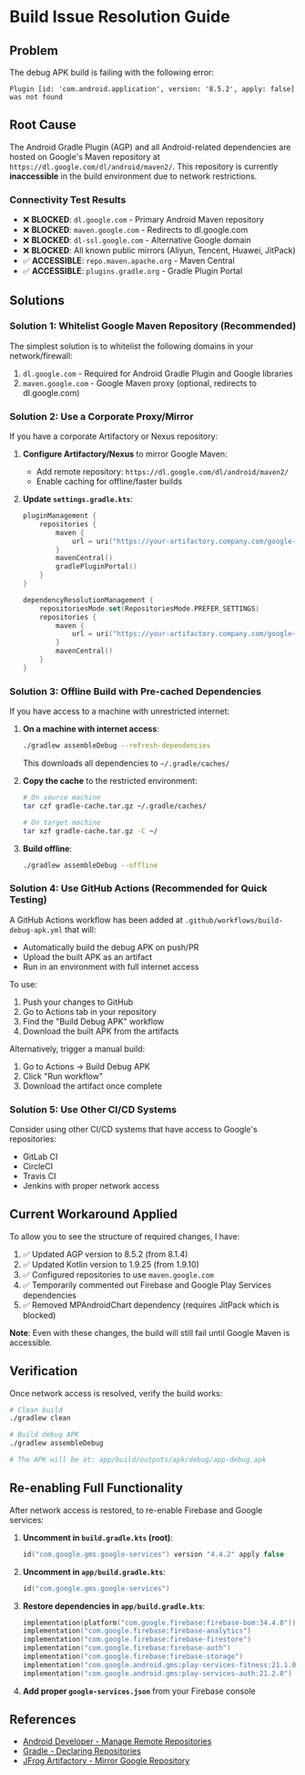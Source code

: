 # Build Issue Resolution Guide

## Problem
The debug APK build is failing with the following error:
```
Plugin [id: 'com.android.application', version: '8.5.2', apply: false] was not found
```

## Root Cause
The Android Gradle Plugin (AGP) and all Android-related dependencies are hosted on Google's Maven repository at `https://dl.google.com/dl/android/maven2/`. This repository is currently **inaccessible** in the build environment due to network restrictions.

### Connectivity Test Results
- ❌ **BLOCKED**: `dl.google.com` - Primary Android Maven repository
- ❌ **BLOCKED**: `maven.google.com` - Redirects to dl.google.com
- ❌ **BLOCKED**: `dl-ssl.google.com` - Alternative Google domain
- ❌ **BLOCKED**: All known public mirrors (Aliyun, Tencent, Huawei, JitPack)
- ✅ **ACCESSIBLE**: `repo.maven.apache.org` - Maven Central
- ✅ **ACCESSIBLE**: `plugins.gradle.org` - Gradle Plugin Portal

## Solutions

### Solution 1: Whitelist Google Maven Repository (Recommended)
The simplest solution is to whitelist the following domains in your network/firewall:
1. `dl.google.com` - Required for Android Gradle Plugin and Google libraries
2. `maven.google.com` - Google Maven proxy (optional, redirects to dl.google.com)

### Solution 2: Use a Corporate Proxy/Mirror
If you have a corporate Artifactory or Nexus repository:

1. **Configure Artifactory/Nexus** to mirror Google Maven:
   - Add remote repository: `https://dl.google.com/dl/android/maven2/`
   - Enable caching for offline/faster builds

2. **Update `settings.gradle.kts`**:
   ```kotlin
   pluginManagement {
       repositories {
           maven {
               url = uri("https://your-artifactory.company.com/google-maven/")
           }
           mavenCentral()
           gradlePluginPortal()
       }
   }
   
   dependencyResolutionManagement {
       repositoriesMode.set(RepositoriesMode.PREFER_SETTINGS)
       repositories {
           maven {
               url = uri("https://your-artifactory.company.com/google-maven/")
           }
           mavenCentral()
       }
   }
   ```

### Solution 3: Offline Build with Pre-cached Dependencies
If you have access to a machine with unrestricted internet:

1. **On a machine with internet access**:
   ```bash
   ./gradlew assembleDebug --refresh-dependencies
   ```
   This downloads all dependencies to `~/.gradle/caches/`

2. **Copy the cache** to the restricted environment:
   ```bash
   # On source machine
   tar czf gradle-cache.tar.gz ~/.gradle/caches/
   
   # On target machine
   tar xzf gradle-cache.tar.gz -C ~/
   ```

3. **Build offline**:
   ```bash
   ./gradlew assembleDebug --offline
   ```

### Solution 4: Use GitHub Actions (Recommended for Quick Testing)
A GitHub Actions workflow has been added at `.github/workflows/build-debug-apk.yml` that will:
- Automatically build the debug APK on push/PR
- Upload the built APK as an artifact
- Run in an environment with full internet access

To use:
1. Push your changes to GitHub
2. Go to Actions tab in your repository
3. Find the "Build Debug APK" workflow
4. Download the built APK from the artifacts

Alternatively, trigger a manual build:
1. Go to Actions → Build Debug APK
2. Click "Run workflow"
3. Download the artifact once complete

### Solution 5: Use Other CI/CD Systems
Consider using other CI/CD systems that have access to Google's repositories:
- GitLab CI
- CircleCI
- Travis CI
- Jenkins with proper network access

## Current Workaround Applied
To allow you to see the structure of required changes, I have:

1. ✅ Updated AGP version to 8.5.2 (from 8.1.4)
2. ✅ Updated Kotlin version to 1.9.25 (from 1.9.10)
3. ✅ Configured repositories to use `maven.google.com`
4. ✅ Temporarily commented out Firebase and Google Play Services dependencies
5. ✅ Removed MPAndroidChart dependency (requires JitPack which is blocked)

**Note**: Even with these changes, the build will still fail until Google Maven is accessible.

## Verification
Once network access is resolved, verify the build works:
```bash
# Clean build
./gradlew clean

# Build debug APK
./gradlew assembleDebug

# The APK will be at: app/build/outputs/apk/debug/app-debug.apk
```

## Re-enabling Full Functionality
After network access is restored, to re-enable Firebase and Google services:

1. **Uncomment in `build.gradle.kts` (root)**:
   ```kotlin
   id("com.google.gms.google-services") version "4.4.2" apply false
   ```

2. **Uncomment in `app/build.gradle.kts`**:
   ```kotlin
   id("com.google.gms.google-services")
   ```

3. **Restore dependencies in `app/build.gradle.kts`**:
   ```kotlin
   implementation(platform("com.google.firebase:firebase-bom:34.4.0"))
   implementation("com.google.firebase:firebase-analytics")
   implementation("com.google.firebase:firebase-firestore")
   implementation("com.google.firebase:firebase-auth")
   implementation("com.google.firebase:firebase-storage")
   implementation("com.google.android.gms:play-services-fitness:21.1.0")
   implementation("com.google.android.gms:play-services-auth:21.2.0")
   ```

4. **Add proper `google-services.json`** from your Firebase console

## References
- [Android Developer - Manage Remote Repositories](https://developer.android.com/build/remote-repositories)
- [Gradle - Declaring Repositories](https://docs.gradle.org/current/userguide/declaring_repositories.html)
- [JFrog Artifactory - Mirror Google Repository](https://jfrog.com/help/r/artifactory-how-to-mirror-google-repository-using-gradle-remote-repository-in-artifactory)
